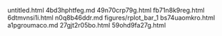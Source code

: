 untitled.html
4bd3hphtfeg.md
49n70crp79g.html
fb71n8k9reg.html
6dtmvnsi1i.html
n0q8b46ddr.md
figures/rplot_bar_1
bs74uaomkro.html
a1pgroumaco.md
27gjt2r05bo.html
59ohd9fa27g.html